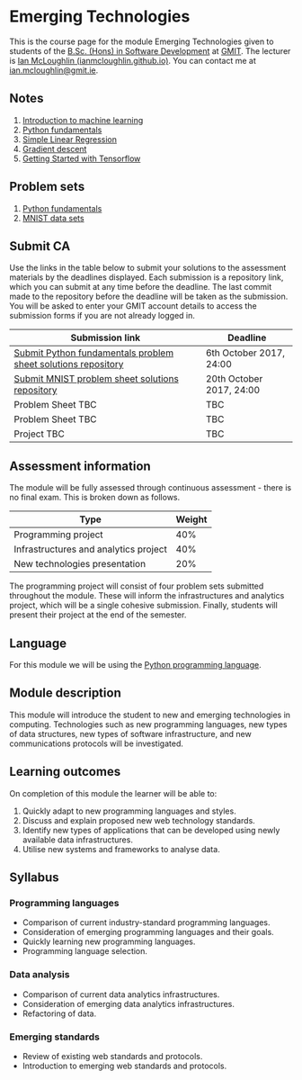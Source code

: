 # Emerging Technologies

This is the course page for the module Emerging Technologies given to students of the [B.Sc. (Hons) in Software Development](https://www.gmit.ie/software-development/bachelor-science-honours-software-development) at [GMIT](http://www.gmit.ie/).
The lecturer is [Ian McLoughlin (ianmcloughlin.github.io)](https://ianmcloughlin.github.io).
You can contact me at [ian.mcloughlin@gmit.ie](mailto:ian.mcloughlin@gmit.ie).


## Notes

1. [Introduction to machine learning](notes/learning.md)
2. [Python fundamentals](notebooks/python-fundamentals.ipynb)
3. [Simple Linear Regression](notebooks/simple-linear-regression.ipynb)
4. [Gradient descent](notebooks/gradient-descent.ipynb)
5. [Getting Started with Tensorflow](notebooks/tensorflow-getting-started.ipynb)


## Problem sets

1. [Python fundamentals](problems/python-fundamentals.md)
2. [MNIST data sets](problems/mnist.md)



## Submit CA
Use the links in the table below to submit your solutions to the assessment materials by the deadlines displayed.
Each submission is a repository link, which you can submit at any time before the deadline.
The last commit made to the repository before the deadline will be taken as the submission.
You will be asked to enter your GMIT account details to access the submission forms if you are not already logged in.

| Submission link | Deadline |
| ----------------|----------|
| [Submit Python fundamentals problem sheet solutions repository](https://forms.office.com/Pages/ResponsePage.aspx?id=rs8Gj9UihEykbT2-PJNVjRknsyDoQWBFn3_IO6dRIpxUNFVLMzNUQUMxMlBITTE1QVJYUlVVR1ozRi4u) | 6th October 2017, 24:00 |
| [Submit MNIST problem sheet solutions repository](https://forms.office.com/Pages/ResponsePage.aspx?id=rs8Gj9UihEykbT2-PJNVjRknsyDoQWBFn3_IO6dRIpxUNEgwMzhGSVNaVTQ3RTBNWERMRzBKNktWUy4u) | 20th October 2017, 24:00 |
| Problem Sheet TBC | TBC |
| Problem Sheet TBC | TBC |
| Project TBC       | TBC |


## Assessment information
The module will be fully assessed through continuous assessment - there is no final exam.
This is broken down as follows.

| Type                                  | Weight |
| --------------------------------------|--------|
| Programming project                   |   40%  |
| Infrastructures and analytics project |   40%  |
| New technologies presentation         |   20%  |

The programming project will consist of four problem sets submitted throughout the module.
These will inform the infrastructures and analytics project, which will be a single cohesive submission.
Finally, students will present their project at the end of the semester.


## Language

For this module we will be using the [Python programming language](https://www.python.org/).


## Module description

This module will introduce the student to new and emerging technologies in computing.
Technologies such as new programming languages, new types of data structures, new types of software infrastructure, and new communications protocols will be investigated.


## Learning outcomes

On completion of this module the learner will be able to:
    
1. Quickly adapt to new programming languages and styles.
2. Discuss and explain proposed new web technology standards.
3. Identify new types of applications that can be developed using newly available data infrastructures.
4. Utilise new systems and frameworks to analyse data.


## Syllabus

### Programming languages
- Comparison of current industry-standard programming languages.
- Consideration of emerging programming languages and their goals.
- Quickly learning new programming languages.
- Programming language selection.

### Data analysis
- Comparison of current data analytics infrastructures.
- Consideration of emerging data analytics infrastructures.
- Refactoring of data.

### Emerging standards
- Review of existing web standards and protocols.
- Introduction to emerging web standards and protocols.
